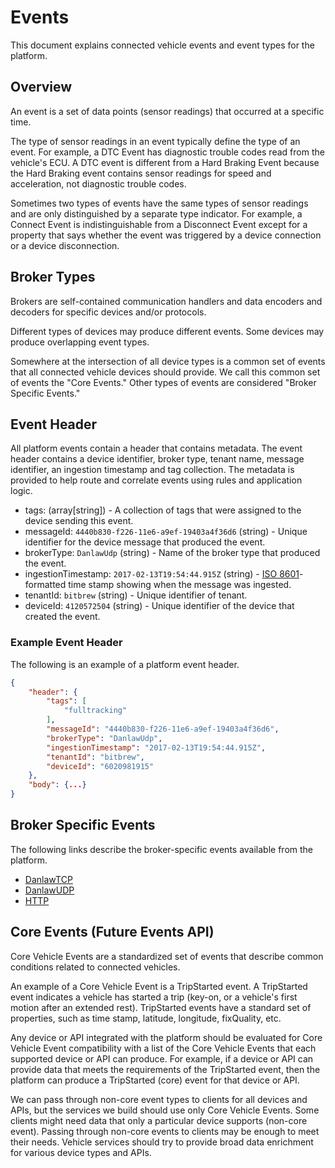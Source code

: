 # Events

This document explains connected vehicle events and event types for the platform.

## Overview

An event is a set of data points (sensor readings) that occurred at a specific
time.

The type of sensor readings in an event typically define the type of an event.
For example, a DTC Event has diagnostic trouble codes read from the vehicle's
ECU. A DTC event is different from a Hard Braking Event because the Hard Braking
event contains sensor readings for speed and acceleration, not diagnostic
trouble codes.

Sometimes two types of events have the same types of sensor readings and are
only distinguished by a separate type indicator. For example, a Connect Event is
indistinguishable from a Disconnect Event except for a property that says
whether the event was triggered by a device connection or a device
disconnection.

## Broker Types

Brokers are self-contained communication handlers and data encoders and decoders
for specific devices and/or protocols.

Different types of devices may produce different events. Some devices may
produce overlapping event types.

Somewhere at the intersection of all device types is a common set of events that
all connected vehicle devices should provide. We call this common set of events
the "Core Events." Other types of events are considered "Broker Specific
Events."

## Event Header

All platform events contain a header that contains metadata. The event header
contains a device identifier, broker type, tenant name, message
identifier, an ingestion timestamp and tag collection. The metadata is provided
to help route and correlate events using rules and application logic.

- tags: (array[string]) - A collection of tags that were assigned to the device sending this event.
- messageId: `4440b830-f226-11e6-a9ef-19403a4f36d6` (string) - Unique identifier for the device message that produced the event.
- brokerType: `DanlawUdp` (string) - Name of the broker type that produced the event.
- ingestionTimestamp: `2017-02-13T19:54:44.915Z` (string) - [ISO 8601](https://en.wikipedia.org/wiki/ISO_8601)-formatted time stamp showing when the message was ingested.
- tenantId: `bitbrew` (string) - Unique identifier of tenant.
- deviceId: `4120572504` (string) - Unique identifier of the device that created the event.

### Example Event Header

The following is an example of a platform event header.

```json
{
    "header": {
        "tags": [
            "fulltracking"
        ],
        "messageId": "4440b830-f226-11e6-a9ef-19403a4f36d6",
        "brokerType": "DanlawUdp",
        "ingestionTimestamp": "2017-02-13T19:54:44.915Z",
        "tenantId": "bitbrew",
        "deviceId": "6020981915"
    },
    "body": {...}
}
```

## Broker Specific Events

The following links describe the broker-specific events available from the
platform.

- [DanlawTCP](broker-danlawtcp-events.md)
- [DanlawUDP](broker-danlawudp-events.md)
- [HTTP](broker-http-events.md)

## Core Events (Future Events API)

Core Vehicle Events are a standardized set of events that describe common
conditions related to connected vehicles.

An example of a Core Vehicle Event is a TripStarted event. A TripStarted
event indicates a vehicle has started a trip (key-on, or a vehicle's first
motion after an extended rest). TripStarted events have a standard set of
properties, such as time stamp, latitude, longitude, fixQuality, etc.

Any device or API integrated with the platform should be evaluated for Core
Vehicle Event compatibility with a list of the Core Vehicle Events that each
supported device or API can produce. For example, if a device or API can provide
data that meets the requirements of the TripStarted event, then the platform can
produce a TripStarted (core) event for that device or API.

We can pass through non-core event types to clients for all devices and APIs,
but the services we build should use only Core Vehicle Events. Some clients
might need data that only a particular device supports (non-core event). Passing
through non-core events to clients may be enough to meet their needs. Vehicle
services should try to provide broad data enrichment for various device types
and APIs.
